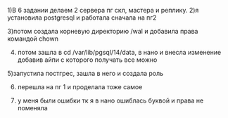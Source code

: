 1)В 6 задании делаем 2 сервера пг скл, мастера и реплику.
2)я установила postgresql и работала сначала на пг2

3)потом создала корневую директорию /wal и добавила права командой chown

4) потом зашла в cd /var/lib/pgsql/14/data, в нано и внесла изменение добавив айпи с которого получать все можно

5)запустила постгрес, зашла в него и создала роль

6) перешла на пг 1 и проделала тоже самое

7) у меня были ошибки тк я в нано ошиблась буквой и права не поменяла
